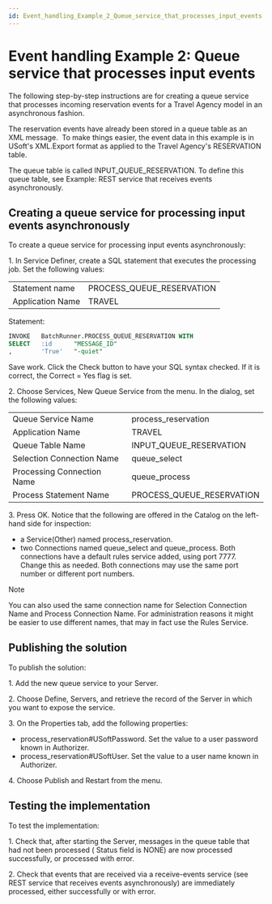 ```yaml
---
id: Event_handling_Example_2_Queue_service_that_processes_input_events
---
```


# Event handling Example 2: Queue service that processes input events

The following step-by-step instructions are for creating a queue service that processes incoming reservation events for a Travel Agency model in an asynchronous fashion.

The reservation events have already been stored in a queue table as an XML message.  To make things easier, the event data in this example is in USoft's XML.Export format as applied to the Travel Agency's RESERVATION table.

The queue table is called INPUT_QUEUE_RESERVATION. To define this queue table, see Example: REST service that receives events asynchronously.

## Creating a queue service for processing input events asynchronously

To create a queue service for processing input events asynchronously:

1. In Service Definer, create a SQL statement that executes the processing job. Set the following values:

|        |        |
|--------|--------|
|Statement name|PROCESS_QUEUE_RESERVATION|
|Application Name|TRAVEL  |



Statement:

```sql
INVOKE   BatchRunner.PROCESS_QUEUE_RESERVATION WITH 
SELECT   :id      "MESSAGE_ID"
,        'True'   "-quiet"
```

Save work. Click the Check button to have your SQL syntax checked. If it is correct, the Correct = Yes flag is set.

2. Choose Services, New Queue Service from the menu. In the dialog, set the following values:

|        |        |
|--------|--------|
|Queue Service Name|process_reservation|
|Application Name|TRAVEL  |
|Queue Table Name|INPUT_QUEUE_RESERVATION|
|Selection Connection Name|queue_select|
|Processing Connection Name|queue_process|
|Process Statement Name|PROCESS_QUEUE_RESERVATION|



3. Press OK. Notice that the following are offered in the Catalog on the left-hand side for inspection:

- a Service(Other) named process_reservation.  
- two Connections named queue_select and queue_process. Both connections have a default rules service added, using port 7777. Change this as needed. Both connections may use the same port number or different port numbers.

> [!NOTE]
> You can also used the same connection name for Selection Connection Name and Process Connection Name. For administration reasons it might be easier to use different names, that may in fact use the Rules Service.

## Publishing the solution

To publish the solution:

1. Add the new queue service to your Server.

2. Choose Define, Servers, and retrieve the record of the Server in which you want to expose the service.

3. On the Properties tab, add the following properties:

- process_reservation#USoftPassword. Set the value to a user password known in Authorizer.
- process_reservation#USoftUser. Set the value to a user name known in Authorizer.

4. Choose Publish and Restart from the menu.

## Testing the implementation

To test the implementation:

1. Check that, after starting the Server, messages in the queue table that had not been processed ( Status field is NONE) are now processed successfully, or processed with error.

2. Check that events that are received via a receive-events service (see REST service that receives events asynchronously) are immediately processed, either successfully or with error.